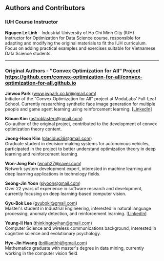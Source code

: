 ## Authors and Contributors

### IUH Course Instructor
**Nguyen Le Linh** - Industrial University of Ho Chi Minh City (IUH)<br>
Instructor for Optimization for Data Science course, responsible for adapting and modifying the original materials to fit the IUH curriculum. Focus on adding practical examples and exercises suitable for Vietnamese Data Science students.

---

### Original Authors - "Convex Optimization for All" Project https://github.com/convex-optimization-for-all/convex-optimization-for-all.github.io

**Jinwoo Park** (www.jwpark.co.kr@gmail.com)<br>
Initiator of the "Convex Optimization for All" project at ModuLabs' Full-Leaf School. Currently researching synthetic face image generation for multiple people and game agent learning using reinforcement learning. [[LinkedIn](https://www.linkedin.com/in/curt-park/)]

**Kibum Kim** (astroblasterr@gmail.com)<br>
Co-author of the original project, contributed to the development of convex optimization theory content.

**Jeong-Hoon Kim** (placidus36@gmail.com)<br>
Graduate student in decision-making systems for autonomous vehicles, participated in the project to better understand optimization theory in deep learning and reinforcement learning.

**Won-Jong Roh** (wnoh27@naver.com)<br>
Network system development expert, interested in machine learning and deep learning applications in technology fields.

**Seong-Jin Yoon** (sjyoon@gmail.com)<br>
Over 22 years of experience in software research and development, currently focusing on deep learning-based computer vision.

**Gyu-Bok Lee** (gyubokl@gmail.com)<br>
Master's student in Industrial Engineering, interested in natural language processing, anomaly detection, and reinforcement learning. [[LinkedIn](https://www.linkedin.com/in/gyuboklee/)]

**Young-Il Han** (thinkingtoyihan@gmail.com)<br>
Computer Science and wireless communications background, interested in cognitive science and evolutionary psychology.

**Hye-Jin Hwang** (brillianthhj@gmail.com)<br>
Mathematics graduate with master's degree in data mining, currently working in the computer vision field.
